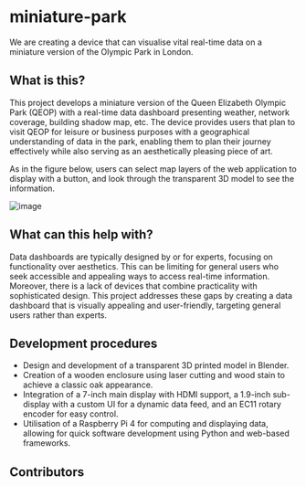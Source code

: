 # miniature-park
We are creating a device that can visualise vital real-time data on a miniature version of the Olympic Park in London. 
## What is this?
This project develops a miniature version of the Queen Elizabeth Olympic Park (QEOP) with a real-time data dashboard presenting weather, network coverage, building shadow map, etc. The device provides users that plan to visit QEOP for leisure or business purposes with a geographical understanding of data in the park, enabling them to plan their journey effectively while also serving as an aesthetically pleasing piece of art.

As in the figure below, users can select map layers of the web application to display with a button, and look through the transparent 3D model to see the information.

![image](https://user-images.githubusercontent.com/113748901/233206572-ab0d264d-6618-42f9-8509-b4edd7c591ec.png)
## What can this help with?
Data dashboards are typically designed by or for experts, focusing on functionality over aesthetics. This can be limiting for general users who seek accessible and appealing ways to access real-time information. Moreover, there is a lack of devices that combine practicality with sophisticated design. This project addresses these gaps by creating a data dashboard that is visually appealing and user-friendly, targeting general users rather than experts.
## Development procedures
- Design and development of a transparent 3D printed model in Blender.
- Creation of a wooden enclosure using laser cutting and wood stain to achieve a classic oak appearance.
- Integration of a 7-inch main display with HDMI support, a 1.9-inch sub-display with a custom UI for a dynamic data feed, and an EC11 rotary encoder for easy control.
- Utilisation of a Raspberry Pi 4 for computing and displaying data, allowing for quick software development using Python and web-based frameworks.
## Contributors
